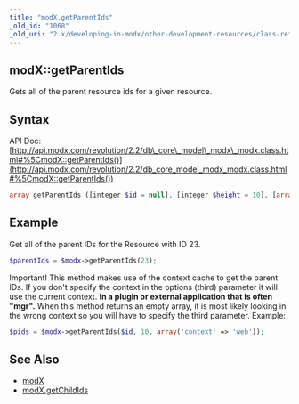 ```yaml
---
title: "modX.getParentIds"
_old_id: "1068"
_old_uri: "2.x/developing-in-modx/other-development-resources/class-reference/modx/modx.getparentids"
---
```


## modX::getParentIds

Gets all of the parent resource ids for a given resource.

## Syntax

API Doc: [http://api.modx.com/revolution/2.2/db\_core\_model\_modx\_modx.class.html#%5CmodX::getParentIds()](http://api.modx.com/revolution/2.2/db_core_model_modx_modx.class.html#%5CmodX::getParentIds())

``` php
array getParentIds ([integer $id = null], [integer $height = 10], [array $options = array()] )
```

## Example

Get all of the parent IDs for the Resource with ID 23.

``` php
$parentIds = $modx->getParentIds(23);
```

Important! This method makes use of the context cache to get the parent IDs. If you don't specify the context in the options (third) parameter it will use the current context. **In a plugin or external application that is often "mgr".** When this method returns an empty array, it is most likely looking in the wrong context so you will have to specify the third parameter. Example:

``` php
$pids = $modx->getParentIds($id, 10, array('context' => 'web'));
```

## See Also

- [modX](extending-modx/core-model/modx "modX")
- [modX.getChildIds](extending-modx/modx-class/reference/modx.getchildids "modX.getChildIds")